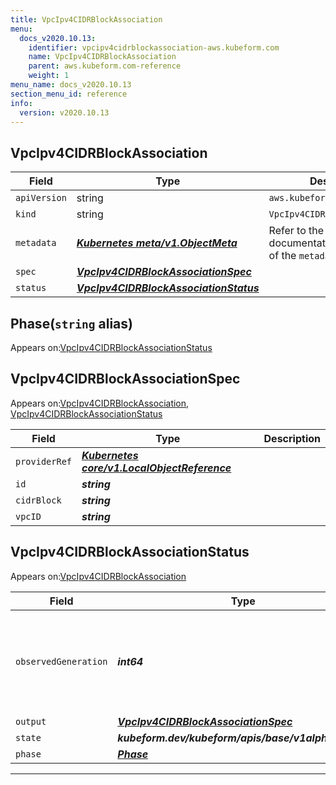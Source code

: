 ```yaml
---
title: VpcIpv4CIDRBlockAssociation
menu:
  docs_v2020.10.13:
    identifier: vpcipv4cidrblockassociation-aws.kubeform.com
    name: VpcIpv4CIDRBlockAssociation
    parent: aws.kubeform.com-reference
    weight: 1
menu_name: docs_v2020.10.13
section_menu_id: reference
info:
  version: v2020.10.13
---
```


## VpcIpv4CIDRBlockAssociation
| Field | Type | Description |
| ------ | ----- | ----------- |
| `apiVersion` | string | `aws.kubeform.com/v1alpha1` |
|    `kind` | string | `VpcIpv4CIDRBlockAssociation` |
| `metadata` | ***[Kubernetes meta/v1.ObjectMeta](https://kubernetes.io/docs/reference/generated/kubernetes-api/v1.13/#objectmeta-v1-meta)***|Refer to the Kubernetes API documentation for the fields of the `metadata` field.|
| `spec` | ***[VpcIpv4CIDRBlockAssociationSpec](#vpcipv4cidrblockassociationspec)***||
| `status` | ***[VpcIpv4CIDRBlockAssociationStatus](#vpcipv4cidrblockassociationstatus)***||
## Phase(`string` alias)

Appears on:[VpcIpv4CIDRBlockAssociationStatus](#vpcipv4cidrblockassociationstatus)

## VpcIpv4CIDRBlockAssociationSpec

Appears on:[VpcIpv4CIDRBlockAssociation](#vpcipv4cidrblockassociation), [VpcIpv4CIDRBlockAssociationStatus](#vpcipv4cidrblockassociationstatus)

| Field | Type | Description |
| ------ | ----- | ----------- |
| `providerRef` | ***[Kubernetes core/v1.LocalObjectReference](https://kubernetes.io/docs/reference/generated/kubernetes-api/v1.13/#localobjectreference-v1-core)***||
| `id` | ***string***||
| `cidrBlock` | ***string***||
| `vpcID` | ***string***||
## VpcIpv4CIDRBlockAssociationStatus

Appears on:[VpcIpv4CIDRBlockAssociation](#vpcipv4cidrblockassociation)

| Field | Type | Description |
| ------ | ----- | ----------- |
| `observedGeneration` | ***int64***| ***(Optional)*** Resource generation, which is updated on mutation by the API Server.|
| `output` | ***[VpcIpv4CIDRBlockAssociationSpec](#vpcipv4cidrblockassociationspec)***| ***(Optional)*** |
| `state` | ***kubeform.dev/kubeform/apis/base/v1alpha1.State***| ***(Optional)*** |
| `phase` | ***[Phase](#phase)***| ***(Optional)*** |
---
